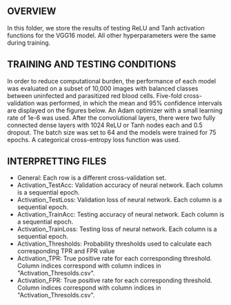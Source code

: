 ## OVERVIEW
In this folder, we store the results of testing ReLU and Tanh activation functions for the VGG16 model. All other hyperparameters were the same during training.

## TRAINING AND TESTING CONDITIONS
In order to reduce computational burden, the performance of each model was evaluated on a subset of 10,000 images with balanced classes between uninfected and parasitized red blood cells. Five-fold cross-validation was performed, in which the mean and 95% confidence intervals are displayed on the figures below. An Adam optimizer with a small learning rate of 1e-6 was used. After the convolutional layers, there were two fully connected dense layers with 1024 ReLU or Tanh nodes each and 0.5 dropout. The batch size was set to 64 and the models were trained for 75 epochs. A categorical cross-entropy loss function was used.

## INTERPRETTING FILES
- General: Each row is a different cross-validation set.
- Activation_TestAcc: Validation accuracy of neural network. Each column is a sequential epoch.
- Activation_TestLoss: Validation loss of neural network. Each column is a sequential epoch.
- Activation_TrainAcc: Testing accuracy of neural network. Each column is a sequential epoch.
- Activation_TrainLoss: Testing loss of neural network. Each column is a sequential epoch.
- Activation_Thresholds: Probability thresholds used to calculate each corresponding TPR and FPR value
- Activation_TPR: True positive rate for each corresponding threshold. Column indices correspond with column indices in "Activation_Thresolds.csv".
- Activation_FPR: True positive rate for each corresponding threshold. Column indices correspond with column indices in "Activation_Thresolds.csv".
